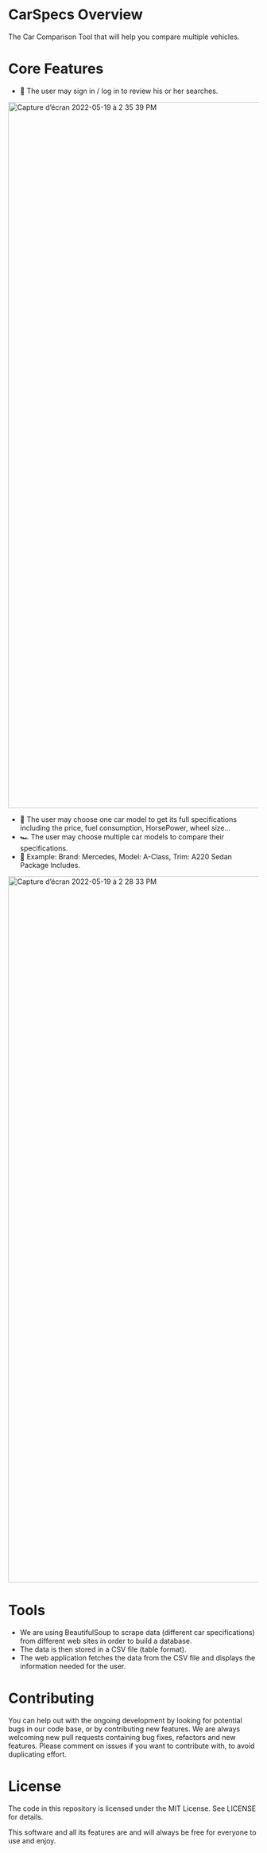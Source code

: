# CarSpecs Overview
The Car Comparison Tool that will help you compare multiple vehicles.

# Core Features

- 👤 The user may sign in / log in to review his or her searches.
<img width="1420" alt="Capture d’écran 2022-05-19 à 2 35 39 PM" src="https://user-images.githubusercontent.com/75333777/169306222-1a7dca91-b64a-464f-98ec-f226e1099ea8.png">

- 🚙 The user may choose one car model to get  its full specifications including the price, fuel consumption, HorsePower, wheel size...
- 🏎 The user may choose multiple car models to compare their specifications.
- 🚗 Example: Brand: Mercedes, Model: A-Class, Trim: A220 Sedan Package Includes.
<img width="1420" alt="Capture d’écran 2022-05-19 à 2 28 33 PM" src="https://user-images.githubusercontent.com/75333777/169304745-b9ff4c1f-348a-4d80-be36-3f935e73c488.png">


# Tools
- We are using BeautifulSoup to scrape data (different car specifications) from different web sites in order to build a database.
- The data is then stored in a CSV file (table format).
- The web application fetches the data from the CSV file and displays the information needed for the user.


# Contributing
You can help out with the ongoing development by looking for potential bugs in our code base, or by contributing new features. We are always welcoming new pull requests containing bug fixes, refactors and new features. Please comment on issues if you want to contribute with, to avoid duplicating effort.

# License
The code in this repository is licensed under the MIT License. See LICENSE for details.

This software and all its features are and will always be free for everyone to use and enjoy.






